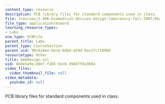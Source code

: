 ```yaml
---
content_type: resource
description: PCB library files for standard components used in class.
file: /courses/2-996-biomedical-devices-design-laboratory-fall-2007/8bde5a9eb0e7f2655ecbd9847fda3b64_bmddesign.ssl
file_type: application/msword
learning_resource_types:
- Labs
ocw_type: OCWFile
parent_title: Labs
parent_type: CourseSection
parent_uid: 90c618ee-b6ce-6dbd-d29d-9ac27c71999d
resourcetype: Other
title: bmddesign.ssl
uid: 8bde5a9e-b0e7-f265-5ecb-d9847fda3b64
video_files:
  video_thumbnail_file: null
video_metadata:
  youtube_id: null
---
```

PCB library files for standard components used in class.

